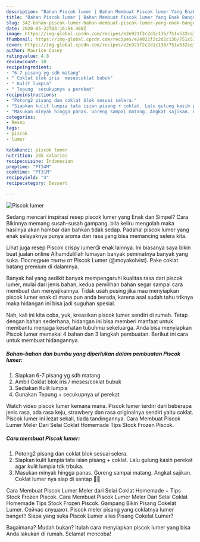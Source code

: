 ```yaml
---
description: "Bahan Piscok lumer | Bahan Membuat Piscok lumer Yang Enak Banget"
title: "Bahan Piscok lumer | Bahan Membuat Piscok lumer Yang Enak Banget"
slug: 342-bahan-piscok-lumer-bahan-membuat-piscok-lumer-yang-enak-banget
date: 2020-05-22T03:16:54.488Z
image: https://img-global.cpcdn.com/recipes/e2e921f2c2d1c136/751x532cq70/piscok-lumer-foto-resep-utama.jpg
thumbnail: https://img-global.cpcdn.com/recipes/e2e921f2c2d1c136/751x532cq70/piscok-lumer-foto-resep-utama.jpg
cover: https://img-global.cpcdn.com/recipes/e2e921f2c2d1c136/751x532cq70/piscok-lumer-foto-resep-utama.jpg
author: Maurice Casey
ratingvalue: 4.8
reviewcount: 10
recipeingredient:
- "6-7 pisang yg sdh matang"
- " Coklat blok iris  mesescoklat bubuk"
- " Kulit lumpia"
- " Tepung  secukupnya u perekat"
recipeinstructions:
- "Potong2 pisang dan coklat blok sesuai selera."
- "Siapkan kulit lumpia tata isian pisang + coklat. Lalu gulung kasih perekat agar kulit lumpia tdk trbuka."
- "Masukan minyak hingga panas. Goreng sampai matang. Angkat sajikan. Coklat lumer nya siap di santap 🥰🥰"
categories:
- Resep
tags:
- piscok
- lumer

katakunci: piscok lumer 
nutrition: 285 calories
recipecuisine: Indonesian
preptime: "PT34M"
cooktime: "PT31M"
recipeyield: "4"
recipecategory: Dessert

---
```



![Piscok lumer](https://img-global.cpcdn.com/recipes/e2e921f2c2d1c136/751x532cq70/piscok-lumer-foto-resep-utama.jpg)

Sedang mencari inspirasi resep piscok lumer yang Enak dan Simpel? Cara Bikinnya memang susah-susah gampang. bila keliru mengolah maka hasilnya akan hambar dan bahkan tidak sedap. Padahal piscok lumer yang enak selayaknya punya aroma dan rasa yang bisa memancing selera kita.

Lihat juga resep Piscok crispy lumer😘 enak lainnya. Ini biasanya saya bikin buat jualan online Alhamdulillah lumayan banyak peminatnya banyak yang suka. Последние твиты от Piscok Lumer (@moyakolvist). Pake coklat batang premium di dalamnya.

Banyak hal yang sedikit banyak mempengaruhi kualitas rasa dari piscok lumer, mulai dari jenis bahan, kedua pemilihan bahan segar sampai cara membuat dan menyajikannya. Tidak usah pusing jika mau menyiapkan piscok lumer enak di mana pun anda berada, karena asal sudah tahu triknya maka hidangan ini bisa jadi suguhan spesial.


Nah, kali ini kita coba, yuk, kreasikan piscok lumer sendiri di rumah. Tetap dengan bahan sederhana, hidangan ini bisa memberi manfaat untuk membantu menjaga kesehatan tubuhmu sekeluarga. Anda bisa menyiapkan Piscok lumer memakai 4 bahan dan 3 langkah pembuatan. Berikut ini cara untuk membuat hidangannya.

<!--inarticleads1-->

##### Bahan-bahan dan bumbu yang diperlukan dalam pembuatan Piscok lumer:

1. Siapkan 6-7 pisang yg sdh matang
1. Ambil  Coklat blok iris / meses/coklat bubuk
1. Sediakan  Kulit lumpia
1. Gunakan  Tepung + secukupnya u/ perekat


Watch video piscok lumer kemana mana. Piscok lumer terdiri dari beberapa jenis rasa, ada rasa keju, strawbery dan rasa originalnya sendiri yaitu coklat. Piscok lumer ini lezat sekali, tiada tandingannya. Cara Membuat Piscok Lumer Meler Dari Selai Coklat Homemade Tips Stock Frozen Piscok. 

<!--inarticleads2-->

##### Cara membuat Piscok lumer:

1. Potong2 pisang dan coklat blok sesuai selera.
1. Siapkan kulit lumpia tata isian pisang + coklat. Lalu gulung kasih perekat agar kulit lumpia tdk trbuka.
1. Masukan minyak hingga panas. Goreng sampai matang. Angkat sajikan. Coklat lumer nya siap di santap 🥰🥰


Cara Membuat Piscok Lumer Meler dari Selai Coklat Homemade + Tips Stock Frozen Piscok. Cara Membuat Piscok Lumer Meler Dari Selai Coklat Homemade Tips Stock Frozen Piscok. Gampang Bikin Pisang Cokelat Lumer. Сейчас слушают. Piscok meler pisang yang coklatnya lumer banget!! Siapa yang suka Piscok Lumer alias Pisang Cokelat Lumer? 

Bagaimana? Mudah bukan? Itulah cara menyiapkan piscok lumer yang bisa Anda lakukan di rumah. Selamat mencoba!
